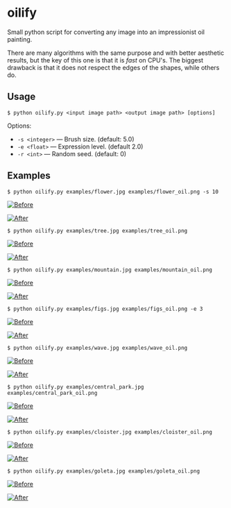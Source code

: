# oilify

Small python script for converting any image into an impressionist oil painting.

There are many algorithms with the same purpose and with better aesthetic results, but the key of this one is that it is *fast* on CPU's. The biggest drawback is that it does not respect the edges of the shapes, while others do.

## Usage

`$ python oilify.py <input image path> <output image path> [options]`

Options:

* `-s <integer>` — Brush size. (default: 5.0)
* `-e <float>` — Expression level. (default 2.0)
* `-r <int>` — Random seed. (default: 0)

## Examples

`$ python oilify.py examples/flower.jpg examples/flower_oil.png -s 10`

[![Before](examples/flower.jpg)](examples/flower.jpg)

[![After](examples/flower_oil.png)](examples/flower_oil.png)


`$ python oilify.py examples/tree.jpg examples/tree_oil.png`

[![Before](examples/tree.jpg)](examples/tree.jpg)

[![After](examples/tree_oil.png)](examples/tree_oil.png)


`$ python oilify.py examples/mountain.jpg examples/mountain_oil.png`

[![Before](examples/mountain.jpg)](examples/mountain.jpg)

[![After](examples/mountain_oil.png)](examples/mountain_oil.png)


`$ python oilify.py examples/figs.jpg examples/figs_oil.png -e 3`

[![Before](examples/figs.jpg)](examples/figs.jpg)

[![After](examples/figs_oil.png)](examples/figs_oil.png)


`$ python oilify.py examples/wave.jpg examples/wave_oil.png`

[![Before](examples/wave.jpg)](examples/wave.jpg)

[![After](examples/wave_oil.png)](examples/wave_oil.png)


`$ python oilify.py examples/central_park.jpg examples/central_park_oil.png`

[![Before](examples/central_park.jpg)](examples/central_park.jpg)

[![After](examples/central_park_oil.png)](examples/central_park_oil.png)


`$ python oilify.py examples/cloister.jpg examples/cloister_oil.png`

[![Before](examples/cloister.jpg)](examples/cloister.jpg)

[![After](examples/cloister_oil.png)](examples/cloister_oil.png)


`$ python oilify.py examples/goleta.jpg examples/goleta_oil.png`

[![Before](examples/goleta.jpg)](examples/goleta.jpg)

[![After](examples/goleta_oil.png)](examples/goleta_oil.png)
